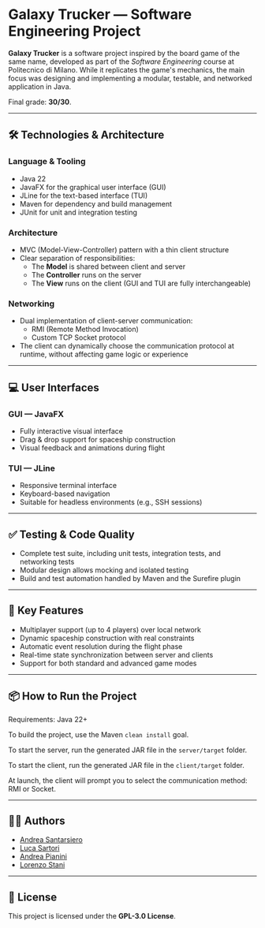 # Galaxy Trucker — Software Engineering Project

**Galaxy Trucker** is a software project inspired by the board game of the same name, developed as part of the *Software Engineering* course at Politecnico di Milano. While it replicates the game's mechanics, the main focus was designing and implementing a modular, testable, and networked application in Java.

Final grade: **30/30**.

---

## 🛠️ Technologies & Architecture

### Language & Tooling
- Java 22
- JavaFX for the graphical user interface (GUI)
- JLine for the text-based interface (TUI)
- Maven for dependency and build management
- JUnit for unit and integration testing

### Architecture
- MVC (Model-View-Controller) pattern with a thin client structure
- Clear separation of responsibilities:
  - The **Model** is shared between client and server
  - The **Controller** runs on the server
  - The **View** runs on the client (GUI and TUI are fully interchangeable)

### Networking
- Dual implementation of client-server communication:
  - RMI (Remote Method Invocation)
  - Custom TCP Socket protocol
- The client can dynamically choose the communication protocol at runtime, without affecting game logic or experience

---

## 💻 User Interfaces

### GUI — JavaFX
- Fully interactive visual interface
- Drag & drop support for spaceship construction
- Visual feedback and animations during flight

### TUI — JLine
- Responsive terminal interface
- Keyboard-based navigation
- Suitable for headless environments (e.g., SSH sessions)

---

## ✅ Testing & Code Quality

- Complete test suite, including unit tests, integration tests, and networking tests
- Modular design allows mocking and isolated testing
- Build and test automation handled by Maven and the Surefire plugin

---

## 🚀 Key Features

- Multiplayer support (up to 4 players) over local network
- Dynamic spaceship construction with real constraints
- Automatic event resolution during the flight phase
- Real-time state synchronization between server and clients
- Support for both standard and advanced game modes

---

## 📦 How to Run the Project

Requirements: Java 22+

To build the project, use the Maven `clean install` goal.

To start the server, run the generated JAR file in the `server/target` folder.

To start the client, run the generated JAR file in the `client/target` folder.

At launch, the client will prompt you to select the communication method: RMI or Socket.

---

## 👨‍💻 Authors

- [Andrea Santarsiero](https://github.com/AndreaSantarsiero)  
- [Luca Sartori](https://github.com/Luca-Sartori)  
- [Andrea Pianini](https://github.com/AndreaPianini)  
- [Lorenzo Stani](https://github.com/lorenzostani)

---

## 📄 License

This project is licensed under the **GPL-3.0 License**.
